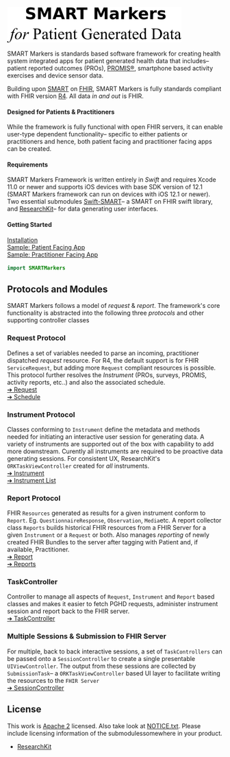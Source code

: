 <img src="./assets/smtextlogo.png" alt="SMART Markers">

SMART Markers is standards based software framework for creating health system integrated apps for patient generated health data that includes– patient reported outcomes (PROs), [PROMIS®][promis], smartphone based activity exercises and device sensor data.

Building upon [SMART][smart] on [FHIR][fhir], SMART Markers is fully standards compliant with FHIR version [R4][r4]. All data _in and out_ is FHIR.

#### Designed for Patients & Practitioners

While the framework is fully functional with open FHIR servers, it can enable user-type dependent functionality– specific to either patients or practitioners and hence, both patient facing and practitioner facing apps can be created.


#### Requirements

SMART Markers Framework is written entirely in _Swift_ and requires Xcode 11.0 or newer and supports iOS devices with base SDK version of 12.1 (SMART Markers framework can run on devices with iOS 12.1 or newer). Two essential submodules [Swift-SMART][swift-smart]– a SMART on FHIR swift library, and [ResearchKit][rk]– for data generating user interfaces.

#### Getting Started

[Installation](INSTALLATION.md)  
[Sample: Patient Facing App][easipro-patient]  
[Sample: Practitioner Facing App][easipro-practitioner]

```swift
import SMARTMarkers
```

Protocols and  Modules
----------------------

SMART Markers follows a model of _request_ & _report_. The framework's core functionality is abstracted into the following three _protocols_ and other supporting controller classes

### Request Protocol

Defines a set of variables needed to parse an incoming, practitioner dispatched _request_ resource. For R4, the default support is for FHIR `ServiceRequest`, but adding more `Request` compliant resources is possible. This protocol further resolves the _Instrument_ (PROs, surveys, PROMIS, activity reports, etc..) and also the associated schedule.   
[➔ Request](./Sources/Requests/)  
[➔ Schedule](./Sources/Requests/Schedule.swift)


### Instrument Protocol

Classes conforming to `Instrument` define the metadata and methods needed for initiating an interactive user session for generating data. A variety of instruments are supported out of the box with capability to add more downstream. Curently all instruments are required to be proactive data generating sessions. For consistent UX, ResearchKit's `ORKTaskViewController` created for _all_ instruments.  
[➔ Instrument](./Sources/Instruments/)  
[➔ Instrument List](./Sources/Instruments/README.md)  

### Report Protocol

FHIR `Resources` generated as results for a given instrument conform to `Report`. Eg. `QuestionnaireResponse`, `Observation`, `Media`etc. A report collector class `Reports` builds historical FHIR resources from a FHIR Server for a given `Instrument` or a `Request` or both. Also manages _reporting_ of newly created FHIR Bundles to the server after tagging with Patient and, if available, Practitioner.  
[➔ Report](./Sources/Reports/)  
[➔ Reports](./Sources/Reports/Reports.swift) 


### TaskController

Controller to manage all aspects of `Request`, `Instrument` and `Report` based classes and makes it easier to fetch PGHD requests, administer instrument session and report back to the FHIR server.   
[➔ TaskController](./Sources/TaskController/)

### Multiple Sessions & Submission to FHIR Server

For multiple, back to back interactive sessions, a set of `TaskControllers` can be passed onto a `SessionController` to create a single presentable `UIViewController`. The output from these sessions are collected by `SubmissionTask`– a `ORKTaskViewController` based UI layer to facilitate writing the resources to the `FHIR Server`  
[➔ SessionController](./Sources/Session/)




License
-------
This work is [Apache 2](LICENSE.txt) licensed. Also take look at [NOTICE.txt](NOTICE.txt). Please include licensing information of the submodulessomewhere in your product. 

- [ResearchKit][rk]


[easipro-patient]: https://github.com/easipro/easipro-smart
[easipro-practitioner]: https://github.com/easipro/easipro-smart-practitioner
[promis]: http://www.healthmeasures.net/index.php?option=com_content&view=category&layout=blog&id=147&Itemid=806
[swift-smart]: https://github.com/smart-on-fhir/swift-smart
[rk]: https://researchkit.org
[r4]: http://hl7.org/fhir/R4/
[smart]: https://smarthealthit.org
[fhir]: https://hl7.org/fhir


